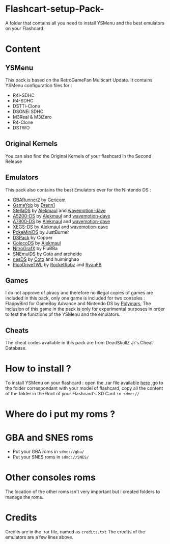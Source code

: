 # Flashcart-setup-Pack-
A folder that contains all you need to install YSMenu and the best emulators on your Flashcard

# Content
## YSMenu 
This pack is based on the RetroGameFan Multicart Update.
It contains YSMenu configuration files for : 
- R4i-SDHC
- R4-SDHC
- DSTTi-Clone
- DSONEi SDHC
- M3Real & M3iZero
- R4-Clone
- DSTWO

## Original Kernels
You can also find the Original Kernels of your flashcard in the Second Release

## Emulators
This pack also contains the best Emulators ever for the Nintendo DS : 
- [GBARunner2](https://github.com/Gericom/GBARunner2) by [Gericom](https://github.com/gericom)
- [GameYob](https://github.com/Drenn1/GameYob) by [Drenn1](https://github.com/Drenn1)
- [StellaDS](https://github.com/wavemotion-dave/StellaDS) by [Alekmaul](https://github.com/alekmaul) and [wavemotion-dave](https://github.com/wavemotion-dave)
- [A5200-DS](https://github.com/wavemotion-dave/A5200DS) by [Alekmaul](https://github.com/alekmaul) and [wavemotion-dave](https://github.com/wavemotion-dave)
- [A7800-DS](https://github.com/wavemotion-dave/A7800DS) by [Alekmaul](https://github.com/alekmaul) and [wavemotion-dave](https://github.com/wavemotion-dave)
- [XEGS-DS](https://github.com/wavemotion-dave/XEGS-DS) by [Alekmaul](https://github.com/alekmaul) and [wavemotion-dave](https://github.com/wavemotion-dave)
- [PokeMiniDS](https://www.gamebrew.org/wiki/PokeMini_DS) by JustBurner
- [DSPack](https://www.gamebrew.org/wiki/DSPack) by Copper
- [ColecoDS](https://www.gamebrew.org/wiki/ColecoDS) by [Alekmaul](https://github.com/alekmaul) 
- [NitroGrafX](https://www.gamebrew.org/wiki/NitroGrafx) by FluBBa
- [SNEmulDS](https://github.com/cotodevel/SnemulDS) by [Coto](https://github.com/cotodevel) and archeide
- [nesDS](https://github.com/RocketRobz/NesDS) by [Coto](https://github.com/cotodevel) and huiminghao
- [PicoDriveTWL]() by [RocketRobz](https://github.com/RocketRobz) and [RyanFB](https://github.com/ryanfb)

## Games
I do not approve of piracy and therefore no illegal copies of games are included 
in this pack, only one game is included for two consoles : FlappyBird for GameBoy Advance and Nintendo DS by [Polymars](https://github.com/PolyMarsDev), 
The inclusion of this game in the pack is only for experimental purposes in order to test the functions of the YSMenu and the emulators.

## Cheats 
The cheat codes available in this pack are from DeadSkullZ Jr's Cheat Database.

# How to install ?

To install YSMenu on your flashcard : open the .rar file available [here](https://github.com/Dhalian/Flashcart-setup-Pack-/releases) ,go to the folder correspondant with your model of flashcard, copy all the content of the folder in the Root of your Flashcard's SD Card ```in sdmc://```

# Where do i put my roms ?
# GBA and SNES roms
- Put your GBA roms in ```sdmc://gba/```
- Put your SNES roms in ```sdmc://SNES/```

# Other consoles roms 
The location of the other roms isn't very important but i created folders to manage the roms.

# Credits 
Credits are in the .rar file, named as ```credits.txt```
The credits of the emulators are a few lines above.
